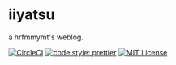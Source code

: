 # iiyatsu
a hrfmmymt's weblog.

[![CircleCI](https://circleci.com/gh/hrfmmymt/iiyatsu.svg?style=svg)](https://circleci.com/gh/hrfmmymt/iiyatsu)
[![code style: prettier](https://img.shields.io/badge/code_style-prettier-ff69b4.svg?style=flat-square)](https://github.com/prettier/prettier)
[![MIT License](http://img.shields.io/badge/license-MIT-blue.svg?style=flat)](LICENSE)
